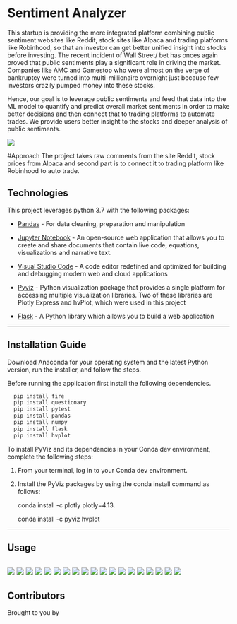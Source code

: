 # Sentiment Analyzer

This startup is providing the more integrated platform combining public sentiment websites like Reddit, stock sites like Alpaca and trading platforms like Robinhood, so that an investor can get better unified insight into stocks before investing. The recent incident of Wall Street/ bet has onces again proved that public sentiments play a significant role in driving the market. Companies like AMC and Gamestop who were almost on the verge of bankruptcy were turned into multi-millionaire overnight just because few investors crazily pumped money into these stocks. 

Hence, our goal is to leverage public sentiments and feed that data into the ML model to quantify and predict overall market sentiments in order to make better decisions and then connect that to trading platforms to automate trades. We provide users better insight to the stocks and deeper analysis of public sentiments.

![](snapshots/intro.PNG)

#Approach
The project takes raw comments from the site Reddit, stock prices from Alpaca and second part is to connect it to trading platform like Robinhood to auto trade. 

## Technologies

This project leverages python 3.7 with the following packages:

* [Pandas](https://pandas.pydata.org/) - For data cleaning, preparation and manipulation

* [Jupyter Notebook](https://jupyter.org/) - An open-source web application that allows you to create and share documents that contain live code, equations, visualizations and narrative text.

* [Visual Studio Code](https://code.visualstudio.com/) - A code editor redefined and optimized for building and debugging modern web and cloud applications

* [Pyviz](https://pyviz.org/) - Python visualization package that provides a single platform for accessing multiple visualization libraries. Two of these libraries are Plotly Express and hvPlot, which were used in this project

* [Flask](https://flask.palletsprojects.com/en/1.1.x/) - A Python library which allows you to build a web application


---

## Installation Guide

Download Anaconda for your operating system and the latest Python version, run the installer, and follow the steps.

Before running the application first install the following dependencies.

```python
  pip install fire
  pip install questionary
  pip install pytest
  pip install pandas
  pip install numpy
  pip install flask
  pip install hvplot
```

To install PyViz and its dependencies in your Conda dev environment, complete the following steps:

1. From your terminal, log in to your Conda dev environment.

2. Install the PyViz packages by using the conda install command as follows:
    
	conda install -c plotly plotly=4.13.
    
    conda install -c pyviz hvplot
-----------------------------------------------------------------------------------------------------------------------------------------------------

## Usage



![](snapshots/capital_goods.PNG)
![](snapshots/correlation.PNG)
![](snapshots/cross_results.PNG)
![](snapshots/customer_services.PNG)
![](snapshots/energy.PNG)
![](snapshots/finance.PNG)
![](snapshots/for_which_stock.PNG)
![](snapshots/health_care.PNG)
![](snapshots/intro.PNG)
![](snapshots/polarity_variation.PNG)
![](snapshots/public_sentiments.PNG)
![](snapshots/public_utilities.PNG)
![](snapshots/range_of_Sentiments.PNG)
![](snapshots/public_utilities.PNG)
![](snapshots/range_of_Sentiments.PNG)
![](snapshots/score.PNG)
![](snapshots/snapshots.PNG)
![](snapshots/sentiment_trend.PNG)
![](snapshots/which_sector.PNG)
-----------------------------------------------------------------------------------------------------------------------------------------------------

## Contributors

Brought to you by 
